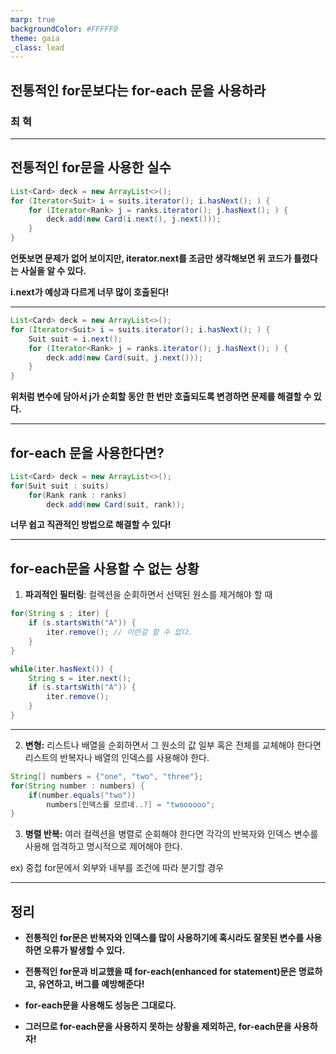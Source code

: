 ```yaml
---
marp: true
backgroundColor: #FFFFF0
theme: gaia
_class: lead
---
```


## 전통적인 for문보다는 for-each 문을 사용하라

### 최 혁

---

## 전통적인 for문을 사용한 실수

```java
List<Card> deck = new ArrayList<>();
for (Iterator<Suit> i = suits.iterator(); i.hasNext(); ) {
    for (Iterator<Rank> j = ranks.iterator(); j.hasNext(); ) {
        deck.add(new Card(i.next(), j.next()));
    }
}
```

__언뜻보면 문제가 없어 보이지만, iterator.next를 조금만 생각해보면 위 코드가 틀렸다는 사실을 알 수 있다.__

__i.next가 예상과 다르게 너무 많이 호출된다!__

---

```java
List<Card> deck = new ArrayList<>();
for (Iterator<Suit> i = suits.iterator(); i.hasNext(); ) {
    Suit suit = i.next();
    for (Iterator<Rank> j = ranks.iterator(); j.hasNext(); ) {
        deck.add(new Card(suit, j.next()));  
    }
}
```

__위처럼 변수에 담아서 j가 순회할 동안 한 번만 호출되도록 변경하면 문제를 해결할 수 있다.__

---

## for-each 문을 사용한다면?

```java
List<Card> deck = new ArrayList<>();
for(Suit suit : suits)
    for(Rank rank : ranks)
        deck.add(new Card(suit, rank));

```

__너무 쉽고 직관적인 방법으로 해결할 수 있다!__

---

## for-each문을 사용할 수 없는 상황

1. __파괴적인 필터링__: 컬렉션을 순회하면서 선택된 원소를 제거해야 할 때
```java
for(String s : iter) {
    if (s.startsWith("A")) {
        iter.remove(); // 이런걸 할 수 없다.
    }
}

while(iter.hasNext()) {
    String s = iter.next();
    if (s.startsWith("A")) {
        iter.remove();
    }
}
```

---

2. __변형:__ 리스트나 배열을 순회하면서 그 원소의 값 일부 혹은 전체를 교체해야 한다면 리스트의 반복자나 배열의 인덱스를 사용해야 한다.

```java
String[] numbers = {"one", "two", "three"};
for(String number : numbers) {
    if(number.equals("two"))
        numbers[인덱스를 모르네..?] = "twoooooo";
}
```

3. __병렬 반복:__ 여러 컬렉션을 병렬로 순회해야 한다면 각각의 반복자와 인덱스 변수를 사용해 엄격하고 명시적으로 제어해야 한다.

ex) 중첩 for문에서 외부와 내부를 조건에 따라 분기할 경우

---

## 정리

- __전통적인 for문은 반복자와 인덱스를 많이 사용하기에 혹시라도 잘못된 변수를 사용하면 오류가 발생할 수 있다.__

- __전통적인 for문과 비교했을 때 for-each(enhanced for statement)문은 명료하고, 유연하고, 버그를 예방해준다!__

- __for-each문을 사용해도 성능은 그대로다.__

- __그러므로 for-each문을 사용하지 못하는 상황을 제외하곤, for-each문을 사용하자!__